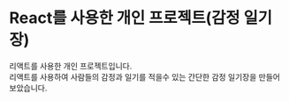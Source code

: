 # React를 사용한 개인 프로젝트(감정 일기장)

리액트를 사용한 개인 프로젝트입니다.<br/>
리액트를 사용하여 사람들의 감정과 일기를 적을수 있는 간단한 감정 일기장을 만들어 보았습니다.
